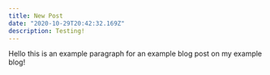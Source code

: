 ```yaml
---
title: New Post
date: "2020-10-29T20:42:32.169Z"
description: Testing!
---
```

Hello this is an example paragraph for an example blog post on my example blog!
